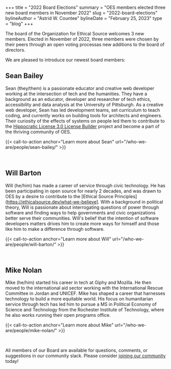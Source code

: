 +++
title = "2022 Board Elections"
summary = "OES members elected three new board members in November 2022"
slug = "2022-board-elections"
bylineAuthor = "Astrid W. Countee"
bylineDate = "February 25, 2023"
type = "blog"
+++

The board of the Organization for Ethical Source welcomes 3 new members. Elected in November of 2022, three members were chosen by their peers through an open voting processas new additions to the board of directors.

We are pleased to introduce our newest board members:

## Sean Bailey
Sean (they/them) is a passionate educator and creative web developer working at the intersection of tech and the humanities. They have a background as an educator, developer and researcher of tech ethics, accessibility and data analysis at the University of Pittsburgh. As a creative web developer, Sean has led development teams, set curriculum to teach coding, and currently works on building tools for architects and engineers. Their curiosity of the effects of systems on people led them to contribute to the [Hippocratic License 3.0 License Builder](https://firstdonoharm.dev/build) project and become a part of the thriving community of OES.

{{< call-to-action anchor="Learn more about Sean" url="/who-we-are/people/sean-bailey/" >}}

<br />

## Will Barton
Will (he/him) has made a career of service through civic technology. He has been participating in open source for nearly 2 decades, and was drawn to OES by a desire to contribute to the [Ethical Source Principles](https://ethicalsource.dev/what-we-believe]. With a background in political theory, Will is passionate about interrogating questions of power through software and finding ways to help governments and civic organizations better serve their communities. Will's belief that the intention of software developers matters drives him to create more ways for himself and those like him to make a difference through software.

{{< call-to-action anchor="Learn more about Will" url="/who-we-are/people/will-barton/" >}}

<br />

## Mike Nolan
Mike (he/him) started his career in tech at Giphy and Mozilla. He then moved to the international aid sector working with the International Rescue Committee in Jordan and UNICEF. Mike has shaped a career that harnesses technology to build a more equitable world. His focus on humanitarian service through tech has led him to pursue a MS in Political Economy of Science and Technology from the Rochester Institute of Technology, where he also works running their open programs office.

{{< call-to-action anchor="Learn more about Mike" url="/who-we-are/people/mike-nolan/" >}}

<br />

All members of our Board are available for questions, comments, or suggestions in our community slack. Please consider [joining our community](/join) today!
